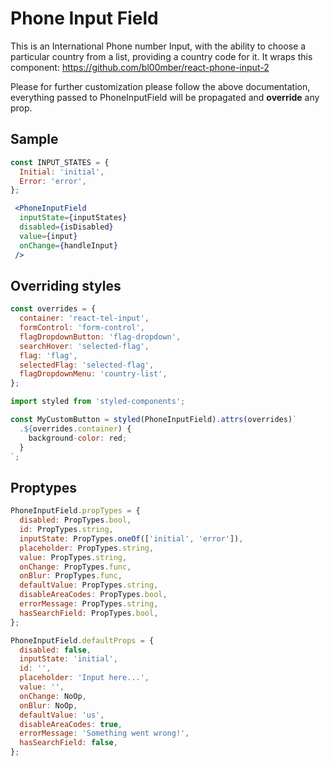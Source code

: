 # Phone Input Field
This is an International Phone number Input, with the ability to choose a particular
country from a list, providing a country code for it.
It wraps this component:
https://github.com/bl00mber/react-phone-input-2

Please for further customization please follow the above documentation,
everything passed to PhoneInputField will be propagated and **override** any prop.

## Sample
```jsx
const INPUT_STATES = {
  Initial: 'initial',
  Error: 'error',
};

 <PhoneInputField
  inputState={inputStates}
  disabled={isDisabled}
  value={input}
  onChange={handleInput}
 />
```
## Overriding styles
```jsx
const overrides = {
  container: 'react-tel-input',
  formControl: 'form-control',
  flagDropdownButton: 'flag-dropdown',
  searchHover: 'selected-flag',
  flag: 'flag',
  selectedFlag: 'selected-flag',
  flagDropdownMenu: 'country-list',
};

import styled from 'styled-components';

const MyCustomButton = styled(PhoneInputField).attrs(overrides)`
  .${overrides.container) {
    background-color: red;
  }
`;  
```

## Proptypes
```jsx
PhoneInputField.propTypes = {
  disabled: PropTypes.bool,
  id: PropTypes.string,
  inputState: PropTypes.oneOf(['initial', 'error']),
  placeholder: PropTypes.string,
  value: PropTypes.string,
  onChange: PropTypes.func,
  onBlur: PropTypes.func,
  defaultValue: PropTypes.string,
  disableAreaCodes: PropTypes.bool,
  errorMessage: PropTypes.string,
  hasSearchField: PropTypes.bool,
};

PhoneInputField.defaultProps = {
  disabled: false,
  inputState: 'initial',
  id: '',
  placeholder: 'Input here...',
  value: '',
  onChange: NoOp,
  onBlur: NoOp,
  defaultValue: 'us',
  disableAreaCodes: true,
  errorMessage: 'Something went wrong!',
  hasSearchField: false,
};
```
